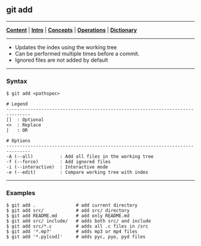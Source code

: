 ## git add
________________________________________________________________________________
[**Content**](../../README.md) |
[**Intro**](../../01-Introduction/introduction.md) |
[**Concepts**](../../02-Concepts/concepts.md) |
[**Operations**](../../03-Operations/operations.md) |
[**Dictionary**](../../04-Appendix/dictionary.md)
________________________________________________________________________________

- Updates the index using the working tree
- Can be performed multiple times before a commit.
- Ignored files are not added by default

-------------------------------------------------------------------------------

### Syntax
```
$ git add <pathspec>     

# Legend
-------------------------------------------------------------------------------
[]  : Optional
<>  : Replace
|   : OR
  
# Options
-------------------------------------------------------------------------------
-A (--all)          : Add all files in the working tree
-f (--force)        : Add ignored files
-i (--interactive)  : Interactive mode
-e (--edit)         : Compare working tree with index 
```

-------------------------------------------------------------------------------

### Examples
```shell
$ git add .               # add current directory
$ git add src/            # add src/ directory
$ git add README.md       # add only README.md
$ git add src/ include/   # adds both src/ and include
$ git add src/*.c         # adds all .c files in /src
$ git add '*.mp?'         # adds mp3 or mp4 files
$ git add '*.py[cod]'     # adds pyc, pyo, pyd files
```
